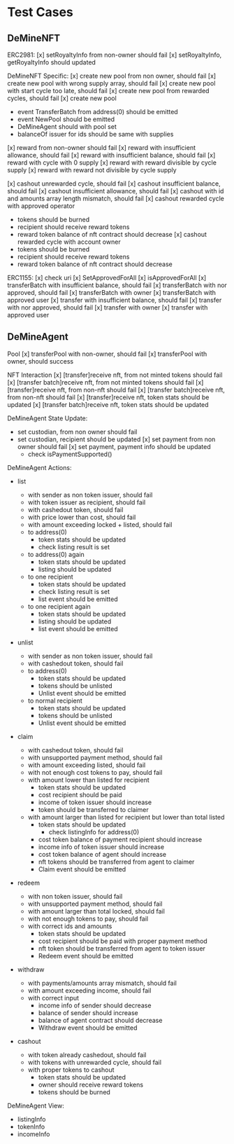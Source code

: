 # Test Cases

## DeMineNFT

ERC2981:
[x] setRoyaltyInfo from non-owner should fail
[x] setRoyaltyInfo, getRoyaltyInfo should updated

DeMineNFT Specific:
[x] create new pool from non owner, should fail
[x] create new pool with wrong supply array, should fail
[x] create new pool with start cycle too late, should fail
[x] create new pool from rewarded cycles, should fail
[x] create new pool
  - event TransferBatch from address(0) should be emitted
  - event NewPool should be emitted
  - DeMineAgent should with pool set
  - balanceOf issuer for ids should be same with supplies

[x] reward from non-owner should fail
[x] reward with insufficient allowance, should fail
[x] reward with insufficient balance, should fail
[x] reward with cycle with 0 supply
[x] reward with reward divisible by cycle supply
[x] reward with reward not divisible by cycle supply

[x] cashout unrewarded cycle, should fail
[x] cashout insufficient balance, should fail
[x] cashout insufficient allowance, should fail
[x] cashout with id and amounts array length mismatch, should fail
[x] cashout rewarded cycle with approved operator
  - tokens should be burned
  - recipient should receive reward tokens
  - reward token balance of nft contract should decrease
[x] cashout rewarded cycle with account owner
  - tokens should be burned
  - recipient should receive reward tokens
  - reward token balance of nft contract should decrease

ERC1155:
[x] check uri
[x] SetApprovedForAll
[x] isApprovedForAll
[x] transferBatch with insufficient balance, should fail
[x] transferBatch with nor approved, should fail
[x] transferBatch with owner
[x] transferBatch with approved user
[x] transfer with insufficient balance, should fail
[x] transfer with nor approved, should fail
[x] transfer with owner
[x] transfer with approved user

## DeMineAgent

Pool
[x] transferPool with non-owner, should fail
[x] transferPool with owner, should success

NFT Interaction
[x] [transfer]receive nft, from not minted tokens should fail
[x] [transfer batch]receive nft, from not minted tokens should fail
[x] [transfer]receive nft, from non-nft should fail
[x] [transfer batch]receive nft, from non-nft should fail
[x] [transfer]receive nft, token stats should be updated
[x] [transfer batch]receive nft, token stats should be updated

DeMineAgent State Update:
- set custodian, from non owner should fail
- set custodian, recipient should be updated
[x] set payment from non owner should fail
[x] set payment, payment info should be updated
  - check isPaymentSupported()

DeMineAgent Actions:
- list
  - with sender as non token issuer, should fail
  - with token issuer as recipient, should fail
  - with cashedout token, should fail
  - with price lower than cost, should fail
  - with amount exceeding locked + listed, should fail
  - to address(0)
     - token stats should be updated
     - check listing result is set
  - to address(0) again
     - token stats should be updated
     - listing should be updated
  - to one recipient
     - token stats should be updated
     - check listing result is set
     - list event should be emitted
  - to one recipient again
     - token stats should be updated
     - listing should be updated
     - list event should be emitted

- unlist
  - with sender as non token issuer, should fail
  - with cashedout token, should fail
  - to address(0)
     - token stats should be updated
     - tokens should be unlisted
     - Unlist event should be emitted
  - to normal recipient
     - token stats should be updated
     - tokens should be unlisted
     - Unlist event should be emitted

- claim
  - with cashedout token, should fail
  - with unsupported payment method, should fail
  - with amount exceeding listed, should fail
  - with not enough cost tokens to pay, should fail
  - with amount lower than listed for recipient
    - token stats should be updated
    - cost recipient should be paid
    - income of token issuer should increase
    - token should be transferred to claimer
  - with amount larger than listed for recipient but lower than total listed
    - token stats should be updated
      - check listingInfo for address(0)
    - cost token balance of payment recipient should increase
    - income info of token issuer should increase
    - cost token balance of agent should increase
    - nft tokens should be transferred from agent to claimer
    - Claim event should be emitted

- redeem
  - with non token issuer, should fail
  - with unsupported payment method, should fail
  - with amount larger than total locked, should fail
  - with not enough tokens to pay, should fail
  - with correct ids and amounts
    - token stats should be updated
    - cost recipient should be paid with proper payment method
    - nft token should be transferred from agent to token issuer
    - Redeem event should be emitted

- withdraw
  - with payments/amounts array mismatch, should fail
  - with amount exceeding income, should fail
  - with correct input
    - income info of sender should decrease
    - balance of sender should increase
    - balance of agent contract should decrease
    - Withdraw event should be emitted

- cashout
  - with token already cashedout, should fail
  - with tokens with unrewarded cycle, should fail
  - with proper tokens to cashout
    - token stats should be updated
    - owner should receive reward tokens
    - tokens should be burned

DeMineAgent View:
- listingInfo
- tokenInfo
- incomeInfo
